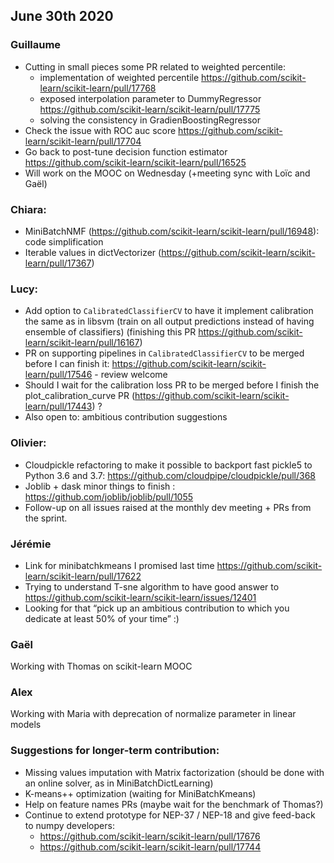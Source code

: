 ## June 30th 2020

### Guillaume
* Cutting in small pieces some PR related to weighted percentile:
  * implementation of weighted percentile https://github.com/scikit-learn/scikit-learn/pull/17768
  * exposed interpolation parameter to DummyRegressor https://github.com/scikit-learn/scikit-learn/pull/17775
  * solving the consistency in GradienBoostingRegressor
* Check the issue with ROC auc score https://github.com/scikit-learn/scikit-learn/pull/17704
* Go back to post-tune decision function estimator https://github.com/scikit-learn/scikit-learn/pull/16525
* Will work on the MOOC on Wednesday (+meeting sync with Loïc and Gaël)

### Chiara:
* MiniBatchNMF (https://github.com/scikit-learn/scikit-learn/pull/16948): code simplification
* Iterable values in dictVectorizer (https://github.com/scikit-learn/scikit-learn/pull/17367)

### Lucy:
* Add option to `CalibratedClassifierCV` to have it implement calibration the same as in libsvm
(train on all output predictions instead of having ensemble of classifiers)
(finishing this PR https://github.com/scikit-learn/scikit-learn/pull/16167)
* PR on supporting pipelines in `CalibratedClassifierCV` to be merged before I can finish it: https://github.com/scikit-learn/scikit-learn/pull/17546 - review welcome
* Should I wait for the calibration loss PR to be merged before I finish the plot_calibration_curve PR (https://github.com/scikit-learn/scikit-learn/pull/17443) ?
* Also open to: ambitious contribution suggestions

### Olivier:
* Cloudpickle refactoring to make it possible to backport fast pickle5 to Python 3.6 and 3.7: https://github.com/cloudpipe/cloudpickle/pull/368
* Joblib + dask minor things to finish : https://github.com/joblib/joblib/pull/1055
* Follow-up on all issues raised at the monthly dev meeting + PRs from the sprint.

### Jérémie
* Link for minibatchkmeans I promised last time https://github.com/scikit-learn/scikit-learn/pull/17622
* Trying to understand T-sne algorithm to have good answer to https://github.com/scikit-learn/scikit-learn/issues/12401
* Looking for that “pick up an ambitious contribution to which you dedicate at least 50% of your time” :)

### Gaël
Working with Thomas on scikit-learn MOOC

### Alex
Working with Maria with deprecation of normalize parameter in linear models

### Suggestions for longer-term contribution:
* Missing values imputation with Matrix factorization (should be done with an online solver, as in MiniBatchDictLearning)
* K-means++ optimization (waiting for MiniBatchKmeans)
* Help on feature names PRs (maybe wait for the benchmark of Thomas?)
* Continue to extend prototype for NEP-37 / NEP-18 and give feed-back to numpy developers:
  * https://github.com/scikit-learn/scikit-learn/pull/17676
  * https://github.com/scikit-learn/scikit-learn/pull/17744
